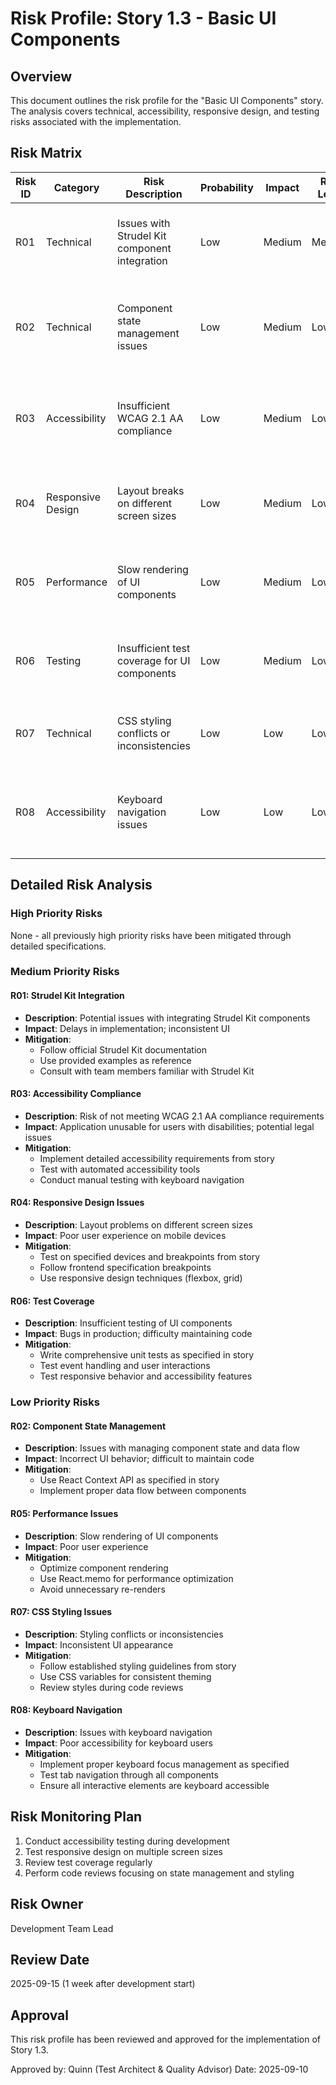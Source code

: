 # Risk Profile: Story 1.3 - Basic UI Components

## Overview

This document outlines the risk profile for the "Basic UI Components" story. The analysis covers technical, accessibility, responsive design, and testing risks associated with the implementation.

## Risk Matrix

| Risk ID | Category          | Risk Description                              | Probability | Impact | Risk Level | Mitigation Strategy                                                      |
| ------- | ----------------- | --------------------------------------------- | ----------- | ------ | ---------- | ------------------------------------------------------------------------ |
| R01     | Technical         | Issues with Strudel Kit component integration | Low         | Medium | Medium     | Follow Strudel Kit documentation and examples; use official components   |
| R02     | Technical         | Component state management issues             | Low         | Medium | Low        | Use React Context API for state management; follow established patterns  |
| R03     | Accessibility     | Insufficient WCAG 2.1 AA compliance           | Low         | Medium | Low        | Implement detailed accessibility requirements; test with automated tools |
| R04     | Responsive Design | Layout breaks on different screen sizes       | Low         | Medium | Low        | Test on specified devices and breakpoints; follow frontend spec          |
| R05     | Performance       | Slow rendering of UI components               | Low         | Medium | Low        | Optimize component rendering; use React.memo where appropriate           |
| R06     | Testing           | Insufficient test coverage for UI components  | Low         | Medium | Low        | Write comprehensive unit tests for all components and interactions       |
| R07     | Technical         | CSS styling conflicts or inconsistencies      | Low         | Low    | Low        | Follow established styling guidelines; use CSS variables                 |
| R08     | Accessibility     | Keyboard navigation issues                    | Low         | Low    | Low        | Implement proper keyboard focus management; test tab navigation          |

## Detailed Risk Analysis

### High Priority Risks

None - all previously high priority risks have been mitigated through detailed specifications.

### Medium Priority Risks

#### R01: Strudel Kit Integration

- **Description**: Potential issues with integrating Strudel Kit components
- **Impact**: Delays in implementation; inconsistent UI
- **Mitigation**:
  - Follow official Strudel Kit documentation
  - Use provided examples as reference
  - Consult with team members familiar with Strudel Kit

#### R03: Accessibility Compliance

- **Description**: Risk of not meeting WCAG 2.1 AA compliance requirements
- **Impact**: Application unusable for users with disabilities; potential legal issues
- **Mitigation**:
  - Implement detailed accessibility requirements from story
  - Test with automated accessibility tools
  - Conduct manual testing with keyboard navigation

#### R04: Responsive Design Issues

- **Description**: Layout problems on different screen sizes
- **Impact**: Poor user experience on mobile devices
- **Mitigation**:
  - Test on specified devices and breakpoints from story
  - Follow frontend specification breakpoints
  - Use responsive design techniques (flexbox, grid)

#### R06: Test Coverage

- **Description**: Insufficient testing of UI components
- **Impact**: Bugs in production; difficulty maintaining code
- **Mitigation**:
  - Write comprehensive unit tests as specified in story
  - Test event handling and user interactions
  - Test responsive behavior and accessibility features

### Low Priority Risks

#### R02: Component State Management

- **Description**: Issues with managing component state and data flow
- **Impact**: Incorrect UI behavior; difficult to maintain code
- **Mitigation**:
  - Use React Context API as specified in story
  - Implement proper data flow between components

#### R05: Performance Issues

- **Description**: Slow rendering of UI components
- **Impact**: Poor user experience
- **Mitigation**:
  - Optimize component rendering
  - Use React.memo for performance optimization
  - Avoid unnecessary re-renders

#### R07: CSS Styling Issues

- **Description**: Styling conflicts or inconsistencies
- **Impact**: Inconsistent UI appearance
- **Mitigation**:
  - Follow established styling guidelines from story
  - Use CSS variables for consistent theming
  - Review styles during code reviews

#### R08: Keyboard Navigation

- **Description**: Issues with keyboard navigation
- **Impact**: Poor accessibility for keyboard users
- **Mitigation**:
  - Implement proper keyboard focus management as specified
  - Test tab navigation through all components
  - Ensure all interactive elements are keyboard accessible

## Risk Monitoring Plan

1. Conduct accessibility testing during development
2. Test responsive design on multiple screen sizes
3. Review test coverage regularly
4. Perform code reviews focusing on state management and styling

## Risk Owner

Development Team Lead

## Review Date

2025-09-15 (1 week after development start)

## Approval

This risk profile has been reviewed and approved for the implementation of Story 1.3.

Approved by: Quinn (Test Architect & Quality Advisor)
Date: 2025-09-10
